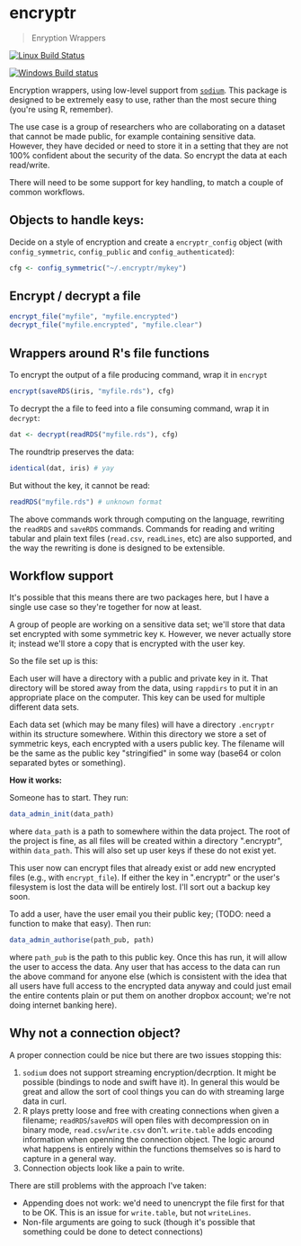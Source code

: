# encryptr

> Enryption Wrappers

[![Linux Build Status](https://travis-ci.org/dide-tools/encryptr.svg?branch=master)](https://travis-ci.org/dide-tools/encryptr)

[![Windows Build status](https://ci.appveyor.com/api/projects/status/github/dide-tools/encryptr?svg=true)](https://ci.appveyor.com/project/dide-tools/encryptr)

Encryption wrappers, using low-level support from [`sodium`](https://github.com/jeroenooms/sodium).  This package is designed to be extremely easy to use, rather than the most secure thing (you're using R, remember).

The use case is a group of researchers who are collaborating on a dataset that cannot be made public, for example containing sensitive data.  However, they have decided or need to store it in a setting that they are not 100% confident about the security of the data.  So encrypt the data at each read/write.

There will need to be some support for key handling, to match a couple of common workflows.

## Objects to handle keys:

Decide on a style of encryption and create a `encryptr_config` object (with `config_symmetric`, `config_public` and `config_authenticated`):

```r
cfg <- config_symmetric("~/.encryptr/mykey")
```

## Encrypt / decrypt a file

```r
encrypt_file("myfile", "myfile.encrypted")
decrypt_file("myfile.encrypted", "myfile.clear")
```

## Wrappers around R's file functions

To encrypt the output of a file producing command, wrap it in `encrypt`

```r
encrypt(saveRDS(iris, "myfile.rds"), cfg)
```

To decrypt the a file to feed into a file consuming command, wrap it in `decrypt`:

```r
dat <- decrypt(readRDS("myfile.rds"), cfg)
```

The roundtrip preserves the data:

```r
identical(dat, iris) # yay
```

But without the key, it cannot be read:

```r
readRDS("myfile.rds") # unknown format
```

The above commands work through computing on the language, rewriting the `readRDS` and `saveRDS` commands.  Commands for reading and writing tabular and plain text files (`read.csv`, `readLines`, etc) are also supported, and the way the rewriting is done is designed to be extensible.

## Workflow support

It's possible that this means there are two packages here, but I have a single use case so they're together for now at least.

A group of people are working on a sensitive data set; we'll store that data set encrypted with some symmetric key `K`.  However, we never actually store it; instead we'll store a copy that is encrypted with the user key.

So the file set up is this:

Each user will have a directory with a public and private key in it.  That directory will be stored away from the data, using `rappdirs` to put it in an appropriate place on the computer.  This key can be used for multiple different data sets.

Each data set (which may be many files) will have a directory `.encryptr` within its structure somewhere.  Within this directory we store a set of symmetric keys, each encrypted with a users public key.  The filename will be the same as the public key "stringified" in some way (base64 or colon separated bytes or something).

**How it works:**

Someone has to start.  They run:

```r
data_admin_init(data_path)
```

where `data_path` is a path to somewhere within the data project.  The root of the project is fine, as all files will be created within a directory ".encryptr", within `data_path`.  This will also set up user keys if these do not exist yet.

This user now can encrypt files that already exist or add new encrypted files (e.g., with `encrypt_file`).  If either the key in ".encryptr" or the user's filesystem is lost the data will be entirely lost.  I'll sort out a backup key soon.

To add a user, have the user email you their public key; (TODO: need a function to make that easy).  Then run:

```r
data_admin_authorise(path_pub, path)
```

where `path_pub` is the path to this public key.  Once this has run, it will allow the user to access the data.  Any user that has access to the data can run the above command for anyone else (which is consistent with the idea that all users have full access to the encrypted data anyway and could just email the entire contents plain or put them on another dropbox account; we're not doing internet banking here).

## Why not a connection object?

A proper connection could be nice but there are two issues stopping this:

1. `sodium` does not support streaming encryption/decrption.  It might be possible (bindings to node and swift have it).  In general this would be great and allow the sort of cool things you can do with streaming large data in curl.
2. R plays pretty loose and free with creating connections when given a filename; `readRDS`/`saveRDS` will open files with decompression on in binary mode, `read.csv`/`write.csv` don't.  `write.table` adds encoding information when openning the connection object.  The logic around what happens is entirely within the functions themselves so is hard to capture in a general way.
3. Connection objects look like a pain to write.

There are still problems with the approach I've taken:

* Appending does not work: we'd need to unencrypt the file first for that to be OK.  This is an issue for `write.table`, but not `writeLines`.
* Non-file arguments are going to suck (though it's possible that something could be done to detect connections)
